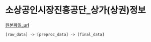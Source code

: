 # 소상공인시장진흥공단_상가(상권)정보

[원본파일_url](https://www.data.go.kr/data/15083033/fileData.do#layer_data_infomation)

```plaintext
[raw_data] -> [preproc_data] -> [final_data]
```
